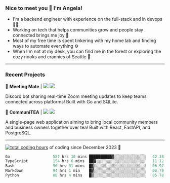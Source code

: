 ### Nice to meet you 👋 I'm Angela!

- I'm a backend engineer with experience on the full-stack and in devops 👩‍💻
- Working on tech that helps communities grow and people stay connected brings me joy 🤝
- Most of my free time is spent tinkering with my home lab and finding ways to automate everything ⚙️
- When I'm not at my desk, you can find me in the forest or exploring the cozy nooks and crannies of Seattle 🧋

---

### Recent Projects

👾 **Meeting Mate** | [![](https://img.shields.io/badge/Code-violet.svg?style=flat-square)](https://github.com/angelajfisher/meeting-mate) [![](https://img.shields.io/badge/Site-violet.svg?style=flat-square)](https://angelajfisher.com/projects/meeting-mate)

Discord bot sharing real-time Zoom meeting updates to keep teams connected across platforms! Built with Go and SQLite.

🍵 **CommuniTEA** | [![](https://img.shields.io/badge/Code-green.svg?style=flat-square)](https://gitlab.com/angelajfisher/communiTEA) [![](https://img.shields.io/badge/Demo-green.svg?style=flat-square)](https://angelajfisher.gitlab.io/communiTEA/)

A single-page web application aiming to bring local community members and business owners together over tea!  Built with React, FastAPI, and PostgreSQL.

---

<a href="https://wakatime.com/@018c1e94-8745-411f-aea1-f33be044d952"><img src="https://wakatime.com/badge/user/018c1e94-8745-411f-aea1-f33be044d952.svg?style=flat-square" alt="total coding hours" /></a> of coding since December 2023 🌊<br>
<!--START_SECTION:waka-->

```go
Go                   587 hrs 10 mins ██████████▓░░░░░░░░░░░░░░   42.38 %
TypeScript           154 hrs 6 mins  ██▓░░░░░░░░░░░░░░░░░░░░░░   11.12 %
Bash                 96 hrs 31 mins  █▓░░░░░░░░░░░░░░░░░░░░░░░   06.97 %
Markdown             94 hrs 1 min    █▓░░░░░░░░░░░░░░░░░░░░░░░   06.79 %
Python               80 hrs 4 mins   █▒░░░░░░░░░░░░░░░░░░░░░░░   05.78 %
```

<!--END_SECTION:waka--> 
